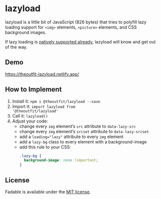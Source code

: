 # lazyload
lazyload is a little bit of JavaScript (826 bytes) that tries to polyfill lazy loading support for <code>&lt;img&gt;</code> elements, <code>&lt;picture&gt;</code> elements, and CSS background images.

If lazy loading is [natively supported already](https://caniuse.com/loading-lazy-attr), lazyload will know and get out of the way.

## Demo
https://theoutfit-lazyload.netlify.app/

## How to Implement
1. Install it: <code>npm i @theoutfit/lazyload --save</code>
2. Import it: <code>import lazyload from '@theoutfit/lazyload'</code>
3. Call it: <code>lazyload()</code>
4. Adjust your code:
   * change every <code>img</code> element’s <code>src</code> attribute to <code>data-lazy-src</code>
   * change every <code>img</code> element’s <code>srcset</code> attribute to <code>data-lazy-srcset</code>
   * add a <code>loading="lazy"</code> attribute to every <code>img</code> element
   * add a <code>lazy-bg</code> class to every element with a background-image
   * add this rule to your CSS:
     ```css
     .lazy-bg {
       background-image: none !important;
     }
     ```

## License
Fadable is available under the [MIT license](https://github.com/fromtheoutfit/lazy-load/blob/master/LICENSE).